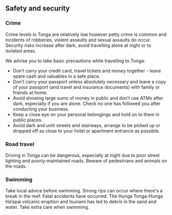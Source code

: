 ## Safety and security

### **Crime**

Crime levels in Tonga are relatively low however petty crime is common and incidents of robberies, violent assaults and sexual assaults do occur. Security risks increase after dark, avoid travelling alone at night or to isolated areas.

We advise you to take basic precautions while travelling to Tonga:

* Don’t carry your credit card, travel tickets and money together - leave spare cash and valuables in a safe place.
* Don’t carry your passport unless absolutely necessary and leave a copy of your passport (and travel and insurance documents) with family or friends at home.
* Avoid showing large sums of money in public and don’t use ATMs after dark, especially if you are alone. Check no one has followed you after conducting your business.
* Keep a close eye on your personal belongings and hold on to them in public places.
* Avoid dark and unlit streets and stairways, arrange to be picked up or dropped off as close to your hotel or apartment entrance as possible.

### **Road travel**

Driving in Tonga can be dangerous, especially at night due to poor street lighting and poorly-maintained roads. Beware of pedestrians and animals on the roads.

### **Swimming**

Take local advice before swimming. Strong rips can occur where there's a break in the reef. Fatal accidents have occurred. The Hunga Tonga-Hunga Ha’apai volcanic eruption and tsunami has led to debris in the sand and water. Take extra care when swimming.